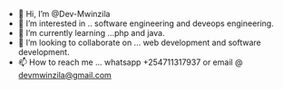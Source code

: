 - 👋 Hi, I’m @Dev-Mwinzila
- 👀 I’m interested in .. software engineering and deveops engineering.
-  🌱 I’m currently learning ...php and java.
- 💞️ I’m looking to collaborate on ... web development and software development.
- 📫 How to reach me ... whatsapp +254711317937 or email @ devmwinzila@gmail.com

<!---
Dev-Mwinzila/Dev-Mwinzila is a ✨ special ✨ repository because its `README.md` (this file) appears on your GitHub profile.
You can click the Preview link to take a look at your changes.
--->
